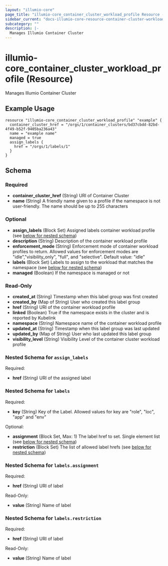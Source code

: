 ```yaml
---
layout: "illumio-core"
page_title: "illumio-core_container_cluster_workload_profile Resource - terraform-provider-illumio-core"
sidebar_current: "docs-illumio-core-resource-container-cluster-workload-profile"
subcategory: ""
description: |-
  Manages Illumio Container Cluster
---
```


# illumio-core_container_cluster_workload_profile (Resource)

Manages Illumio Container Cluster

Example Usage
------------

```hcl
resource "illumio-core_container_cluster_workload_profile" "example" {
  container_cluster_href = "/orgs/1/container_clusters/bd37cbdd-82bd-4f49-b52f-9405ba236a43"
  name = "example name"
  managed = true
  assign_labels {
    href = "/orgs/1/labels/1"
  }
}
```


## Schema

### Required

- **container_cluster_href** (String) URI of Container Cluster
- **name** (String) A friendly name given to a profile if the namespace is not user-friendly. The name should be up to 255 characters

### Optional

- **assign_labels** (Block Set) Assigned labels container workload profile (see [below for nested schema](#nestedblock--assign_labels))
- **description** (String) Description of the container workload profile
- **enforcement_mode** (String) Enforcement mode of container workload profiles to return. Allowed values for enforcement modes are "idle","visibility_only", "full", and "selective". Default value: "idle"
- **labels** (Block Set) Labels to assign to the workload that matches the namespace (see [below for nested schema](#nestedblock--labels))
- **managed** (Boolean) If the namespace is managed or not

### Read-Only

- **created_at** (String) Timestamp when this label group was first created
- **created_by** (Map of String) User who created this label group
- **href** (String) URI of the container workload profile
- **linked** (Boolean) True if the namespace exists in the cluster and is reported by Kubelink
- **namespace** (String) Namespace name of the container workload profile
- **updated_at** (String) Timestamp when this label group was last updated
- **updated_by** (Map of String) User who last updated this label group
- **visibility_level** (String) Visibility Level of the container cluster workload profile

<a id="nestedblock--assign_labels"></a>
### Nested Schema for `assign_labels`

Required:

- **href** (String) URI of the assigned label


<a id="nestedblock--labels"></a>
### Nested Schema for `labels`

Required:

- **key** (String) Key of the Label. Allowed values for key are "role", "loc", "app" and "env"

Optional:

- **assignment** (Block Set, Max: 1) The label href to set. Single element list (see [below for nested schema](#nestedblock--labels--assignment))
- **restriction** (Block Set) The list of allowed label hrefs (see [below for nested schema](#nestedblock--labels--restriction))

<a id="nestedblock--labels--assignment"></a>
### Nested Schema for `labels.assignment`

Required:

- **href** (String) URI of label

Read-Only:

- **value** (String) Name of label


<a id="nestedblock--labels--restriction"></a>
### Nested Schema for `labels.restriction`

Required:

- **href** (String) URI of label

Read-Only:

- **value** (String) Name of label


